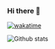 ### Hi there 👋

[![wakatime](https://wakatime.com/badge/user/41372bcf-834f-4bcf-a8a4-3c78e83a1ee3.svg)](https://wakatime.com/@41372bcf-834f-4bcf-a8a4-3c78e83a1ee3)
<!--
**Tony-Liou/Tony-Liou** is a ✨ _special_ ✨ repository because its `README.md` (this file) appears on your GitHub profile.

Here are some ideas to get you started:

- 🔭 I’m currently working on ...
- 🌱 I’m currently learning ...
- 👯 I’m looking to collaborate on ...
- 🤔 I’m looking for help with ...
- 💬 Ask me about ...
- 📫 How to reach me: ...
- 😄 Pronouns: ...
- ⚡ Fun fact: ...
-->

![Github stats](https://github-readme-stats.vercel.app/api?username=Tony-Liou&count_private=true&theme=react)
